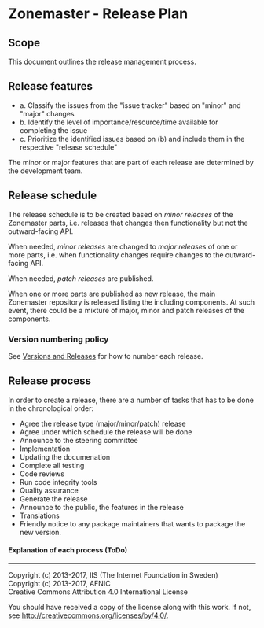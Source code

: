 # Zonemaster - Release Plan

## Scope
This document outlines the release management process.

## Release features
* a. Classify the issues from the "issue tracker" based on "minor" and
"major" changes 
* b. Identify the level of importance/resource/time available for
completing the issue
* c. Prioritize the identified issues based on (b) and include them in
the respective "release schedule" 

The minor or major features that are part of each release are determined by the development team.

## Release schedule
The release schedule is to be created based on _minor releases_ of the Zonemaster parts, i.e. releases that changes then functionality but not the outward-facing API.

When needed, _minor releases_ are changed to _major releases_ of one or more parts, i.e. when functionality changes require changes to the outward-facing API.

When needed, _patch releases_ are published.

When one or more parts are published as new release, the main Zonemaster repository is released listing the including components. At such event, there could be a mixture of major, minor and patch releases of the components.

### Version numbering policy
See [Versions and Releases](https://github.com/dotse/zonemaster/blob/master/docs/design/Versions%20and%20Releases.md) for how to number each release.

## Release process

In order to create a release, there are a number of tasks that has to be done in the chronological order:
* Agree the release type (major/minor/patch) release
* Agree under which schedule the release will be done
* Announce to the steering committee
* Implementation
* Updating the documenation
* Complete all testing
* Code reviews
* Run code integrity tools
* Quality assurance
* Generate the release  
* Announce to the public, the features in the release
* Translations
* Friendly notice to any package maintainers that wants to package the  new version.

#### Explanation of each process (ToDo)

-------

Copyright (c) 2013-2017, IIS (The Internet Foundation in Sweden)  
Copyright (c) 2013-2017, AFNIC  
Creative Commons Attribution 4.0 International License

You should have received a copy of the license along with this
work.  If not, see <http://creativecommons.org/licenses/by/4.0/>.
